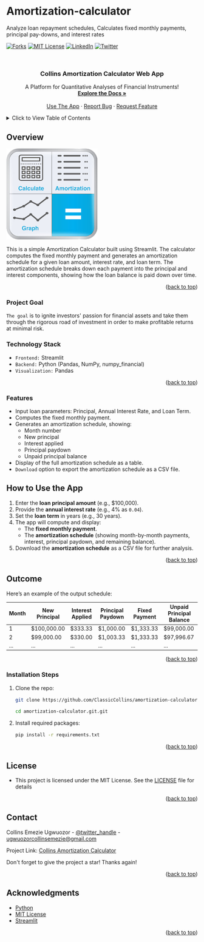 # Amortization-calculator
Analyze loan repayment schedules, Calculates fixed monthly payments, principal pay-downs, and interest rates
<!-- Improved compatibility of back to top link: See: https://github.com/ClassicCollins/emzycash/back2top -->
<a id="readme-top"></a>
<!--
*** Thanks for checking out diabetes-prediction-app project. 
*** Thanks for checking out my project!
-->



<!-- PROJECT SHIELDS -->
<!--
*** I'm using markdown "reference style" links for readability.
*** Reference links are enclosed in brackets [ ] instead of parentheses ( ).
*** See the bottom of this document for the declaration of the reference variables
*** for stars-url, forks-url, etc.
*** https://www.markdownguide.org/basic-syntax/#reference-style-links 
-->
[![Forks][forks-shield]][forks-url]
[![MIT License][license-shield]][license-url]
[![LinkedIn][linkedin-shield]][linkedin-url]
[![Twitter][twitter-shield]][twitter-url]

<!-- PROJECT LOGO -->
<br />
<div align="center">
  
  </a>

<h3 align="center">Collins Amortization Calculator Web App</h3>

  <p align="center">
    A Platform for Quantitative Analyses of Financial Instruments!
    <br />
    <a href="https://github.com/ClassicCollins/amortization-calculator"><strong>Explore the Docs »</strong></a>
    <br />
    <br />
    <a href="https://collins-amortization-calculator.streamlit.app/">Use The App</a>
    ·
    <a href="https://github.com/ClassicCollins/structural-vs-predictive-models/blob/classic/.github/ISSUE_TEMPLATE/bug-report---.md">Report Bug</a>
    ·
    <a href="https://github.com/ClassicCollins/structural-vs-predictive-models/blob/classic/.github/ISSUE_TEMPLATE/feature-request-form---.md">Request Feature</a>
  </p>
</div>


<!-- TABLE OF CONTENTS -->
<details>
  <summary>Click to View Table of Contents</summary>
  <ol>
    <li>
      <a href="#overview">Overview</a>
      <ul>
        <li><a href="#project-Goal">Project Goal</a></li>
        <li><a href="#technology-stack">Technology Stack</a></li>
        <li><a href="#features">Features</a></li>
        <li><a href="#how-to-use-the-app">How to Use the App</a></li>
        <li><a href="#outcome">Outcome</a></li>
      </ul>
    </li>
    <li>
      <ul>
        <li><a href="#installation-steps">Installation Steps</a></li>
      </ul>
    </li>
    <li><a href="#license">License</a></li>
    <li><a href="#contact">Contact</a></li>
    <li><a href="#acknowledgments">Acknowledgments</a></li>
  </ol>
</details>



<!-- ABOUT THE PROJECT -->
## Overview

[![Product Name Screen Shot][product-screenshot]](https://emzycash.streamlitapp.com)

This is a simple Amortization Calculator built using Streamlit. The calculator computes the fixed monthly payment and generates an amortization schedule for a given loan amount, interest rate, and loan term. The amortization schedule breaks down each payment into the principal and interest components, showing how the loan balance is paid down over time.
  
<p align="right">(<a href="#readme-top">back to top</a>)</p>

### Project Goal
`The goal` is to ignite investors' passion for financial assets and take them through the rigorous road of investment
in order to make profitable returns at minimal risk.

### Technology Stack
* `Frontend:` Streamlit
* `Backend:` Python (Pandas, NumPy, numpy_financial)
* `Visualization:` Pandas

<p align="right">(<a href="#readme-top">back to top</a>)</p>

<!-- FEATURES -->
### Features
* Input loan parameters: Principal, Annual Interest Rate, and Loan Term.
* Computes the fixed monthly payment.
* Generates an amortization schedule, showing:
  - Month number
  - New principal
  - Interest applied
  - Principal paydown
  - Unpaid principal balance
* Display of the full amortization schedule as a table.
* `Download` option to export the amortization schedule as a CSV file.
<!-- HOW TO USE THE APP -->
## How to Use the App
1. Enter the **loan principal amount** (e.g., $100,000).
2. Provide the **annual interest rate** (e.g., 4% as `0.04`).
3. Set the **loan term** in years (e.g., 30 years).
4. The app will compute and display:
   - The **fixed monthly payment**.
   - The **amortization schedule** (showing month-by-month payments, interest, principal paydown, and remaining balance).
5. Download the **amortization schedule** as a CSV file for further analysis.


<p align="right">(<a href="#readme-top">back to top</a>)</p>

<!-- OUTCOME -->
## Outcome
Here’s an example of the output schedule:

| Month | New Principal | Interest Applied | Principal Paydown | Fixed Payment | Unpaid Principal Balance |
|-------|---------------|------------------|-------------------|---------------|-------------------------|
| 1     | $100,000.00    | $333.33          | $1,000.00         | $1,333.33     | $99,000.00              |
| 2     | $99,000.00     | $330.00          | $1,003.33         | $1,333.33     | $97,996.67              |
| ...   | ...            | ...              | ...               | ...           | ...                     |


<p align="right">(<a href="#readme-top">back to top</a>)</p>

<!-- INSTALLATION -->

### Installation Steps

1. Clone the repo:
   ```sh
   git clone https://github.com/ClassicCollins/amortization-calculator.git
   ```
   ```sh
   cd amortization-calculator.git.git
   ```
2. Install required packages:
   ```sh
   pip install -r requirements.txt
   ```
<p align="right">(<a href="#readme-top">back to top</a>)</p>

<!-- LICENCE -->
## License
* This project is licensed under the MIT License. See the [LICENSE](https://github.com/ClassicCollins/amortization-calculator/blob/master/LICENSE) file for details
  
<p align="right">(<a href="#readme-top">back to top</a>)</p>

<!-- CONTACT -->
## Contact

Collins Emezie Ugwuozor - [@twitter_handle](https://x.com/ClassicCollins2) - ugwuozorcollinsemezie@gmail.com

Project Link: [Collins Amortization Calculator](https://collins-amortization-calculator.streamlit.app/)

Don't forget to give the project a star! Thanks again!

<p align="right">(<a href="#readme-top">back to top</a>)</p>


<!-- ACKNOWLEDGMENTS -->
## Acknowledgments

* [Python](https://www.python.org)
* [MIT License](https://opensource.org/license/mit)
* [Streamlit](https://share.streamlit.io)

<p align="right">(<a href="#readme-top">back to top</a>)</p>


<!-- MARKDOWN LINKS & IMAGES -->
<!-- https://www.markdownguide.org/basic-syntax/#reference-style-links -->


[issues-shield]: https://img.shields.io/github/issues/ClassicCollins/structural-vs-predictive-models.svg?style=for-the-badge
[issues-url]: https://github.com/ClassicCollins/structural-vs-predictive-models/issues
[forks-shield]: https://img.shields.io/github/forks/ClassicCollins/amortization-calculator.svg?style=for-the-badge
[forks-url]: https://github.com/ClassicCollins/amortization-calculator/forks
[license-shield]: https://img.shields.io/github/license/ClassicCollins/amortization-calculator.svg?style=for-the-badge
[license-url]: https://github.com/ClassicCollins/amortization-calculator/blob/master/LICENSE
[linkedin-shield]: https://img.shields.io/badge/-LinkedIn-white.svg?style=for-the-badge&logo=linkedin&colorB=blue
[linkedin-url]: https://linkedin.com/in/collins-ugwuozor
[twitter-shield]: https://img.shields.io/badge/-Twitter-black.svg?style=for-the-badge&logo=x&colorB=555
[twitter-url]: https://x.com/ClassicCollins2
[product-screenshot]: image/screenshot.png
